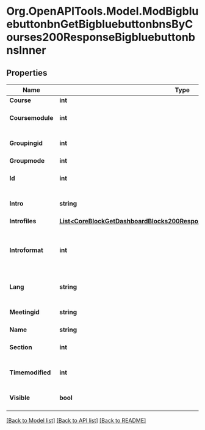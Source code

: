 # Org.OpenAPITools.Model.ModBigbluebuttonbnGetBigbluebuttonbnsByCourses200ResponseBigbluebuttonbnsInner

## Properties

Name | Type | Description | Notes
------------ | ------------- | ------------- | -------------
**Course** | **int** | Course id | [optional] 
**Coursemodule** | **int** | Course module id | [optional] [default to null]
**Groupingid** | **int** | Group id | [optional] [default to null]
**Groupmode** | **int** | Group mode | [optional] 
**Id** | **int** | Activity instance id | [optional] [default to null]
**Intro** | **string** | Activity introduction | [optional] [default to "null"]
**Introfiles** | [**List&lt;CoreBlockGetDashboardBlocks200ResponseBlocksInnerContentsFilesInner&gt;**](CoreBlockGetDashboardBlocks200ResponseBlocksInnerContentsFilesInner.md) |  | [optional] 
**Introformat** | **int** | intro format (1 &#x3D; HTML, 0 &#x3D; MOODLE, 2 &#x3D; PLAIN, or 4 &#x3D; MARKDOWN) | [optional] 
**Lang** | **string** | Forced activity language | [optional] [default to "null"]
**Meetingid** | **string** | Meeting id | [optional] [default to "null"]
**Name** | **string** | Activity name | [optional] 
**Section** | **int** | Course section id | [optional] [default to null]
**Timemodified** | **int** | Last time the instance was modified | [optional] [default to null]
**Visible** | **bool** | Visible | [optional] [default to null]

[[Back to Model list]](../README.md#documentation-for-models) [[Back to API list]](../README.md#documentation-for-api-endpoints) [[Back to README]](../README.md)


